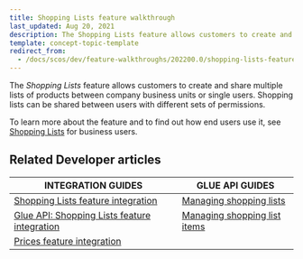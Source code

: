 ```yaml
---
title: Shopping Lists feature walkthrough
last_updated: Aug 20, 2021
description: The Shopping Lists feature allows customers to create and share multiple lists of products between company business units or single users. Shopping lists can be shared between users with different sets of permissions.
template: concept-topic-template
redirect_from:
  - /docs/scos/dev/feature-walkthroughs/202200.0/shopping-lists-feature-walkthrough.html
---
```


The _Shopping Lists_ feature allows customers to create and share multiple lists of products between company business units or single users. Shopping lists can be shared between users with different sets of permissions.

To learn more about the feature and to find out how end users use it, see [Shopping Lists](/docs/scos/user/features/shopping-lists-feature-overview/shopping-lists-feature-overview.html) for business users.

## Related Developer articles

|INTEGRATION GUIDES  | GLUE API GUIDES  |
|---------|---------|
| [Shopping Lists feature integration](/docs/scos/dev/feature-integration-guides/shopping-lists-feature-integration.html)  | [Managing shopping lists](/docs/scos/dev/feature-walkthroughs/shopping-lists-feature-walkthrough.html)  |
| [Glue API: Shopping Lists feature integration](/docs/scos/dev/feature-integration-guides/glue-api/glue-api-shopping-lists-feature-integration.html)  | [Managing shopping list items](/docs/scos/dev/glue-api-guides/managing-shopping-lists/managing-shopping-list-items.html)   |
| [Prices feature integration](/docs/scos/dev/feature-integration-guides/prices-feature-integration.html)  |  |
